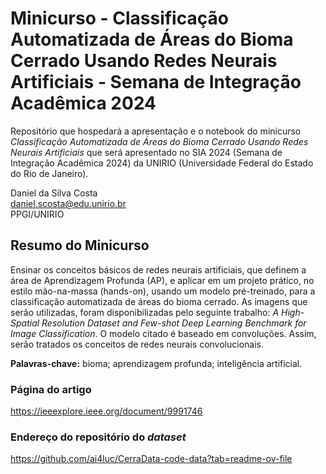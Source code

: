 # Minicurso - Classificação Automatizada de Áreas do Bioma Cerrado Usando Redes Neurais Artificiais - Semana de Integração Acadêmica 2024

Repositório que hospedará a apresentação e o notebook do minicurso *Classificação Automatizada de Áreas do Bioma Cerrado Usando Redes Neurais Artificiais* que será apresentado no SIA 2024 (Semana de Integração Acadêmica 2024) da UNIRIO (Universidade Federal do Estado do Rio de Janeiro).

Daniel da Silva Costa
</br>
daniel.scosta@edu.unirio.br
</br>
PPGI/UNIRIO

</hr>

## Resumo do Minicurso

Ensinar os conceitos básicos de redes neurais artificiais, que definem a área de Aprendizagem Profunda (AP), e aplicar em um projeto prático, no estilo mão-na-massa (hands-on), usando um modelo pré-treinado, para a classificação automatizada de áreas do bioma cerrado. As imagens que serão utilizadas, foram disponibilizadas pelo seguinte trabalho: *A High-Spatial Resolution Dataset and Few-shot Deep Learning Benchmark for Image Classification*. O modelo citado é baseado em convoluções. Assim, serão tratados os conceitos de redes neurais convolucionais.

**Palavras-chave:** bioma; aprendizagem profunda; inteligência artificial.

### Página do artigo

https://ieeexplore.ieee.org/document/9991746

### Endereço do repositório do *dataset*

https://github.com/ai4luc/CerraData-code-data?tab=readme-ov-file
